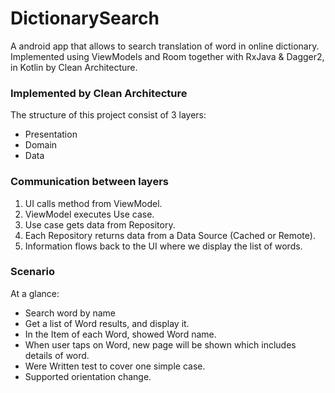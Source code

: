 # DictionarySearch
A android app that allows to search translation of word in online dictionary. Implemented using ViewModels and Room together with RxJava & Dagger2, in Kotlin by Clean Architecture.

### Implemented by Clean Architecture
The structure of this project consist of 3 layers:
- Presentation
- Domain
- Data

### Communication between layers

1. UI calls method from ViewModel.
2. ViewModel executes Use case.
3. Use case gets data from Repository.
4. Each Repository returns data from a Data Source (Cached or Remote).
5. Information flows back to the UI where we display the list of words.



### Scenario

At a glance:

- Search word by name
- Get a list of Word results, and display it.
- In the Item of each Word, showed Word name.
- When user taps on Word, new page will be shown which includes details of word.
- Were Written test to cover one simple case.
- Supported orientation change.
   
